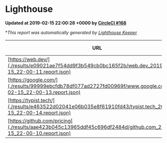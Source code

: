 
# Lighthouse

**Updated at 2019-02-15 22:00:28 +0000 by [CircleCI #168](https://circleci.com/gh/ItinerisLtd/lighthouse-keeper-example/168)**

**This report was automatically generated by [Lighthouse Keeper](https://github.com/itinerisltd/lighthouse-keeper)*

| URL | Performance | Accessibility | Best Practices | SEO | PWA | Updated At |
| --- | --- | --- | --- | --- | --- | --- |
| [https://web.dev/](./results/e09021ae7f54dd9f3b549cb0bc165f2b/web.dev_2019-02-15_22-00-11.report.json) | 0.92 | 0.93 | 1 | 0.91 | 1 | 2019-02-15T22:00:11.199Z |
| [https://google.com/](./results/99999ebcfdb78df077ad2727fd00969f/www.google.com_2019-02-15_22-00-13.report.json) | 0.95 | 0.71 | 0.93 | 0.8 | 0.58 | 2019-02-15T22:00:13.457Z |
| [https://typist.tech/](./results/e463522d02041e06b035e8f61910fd43/typist.tech_2019-02-15_22-00-14.report.json) | 0.97 | 0.8 | 0.71 | 1 | 0.58 | 2019-02-15T22:00:14.036Z |
| [https://github.com/pricing](./results/aae423b045c13965ddf45c696df2484d/github.com_2019-02-15_22-00-10.report.json) | 0.65 | 0.89 | 0.93 | 0.9 | 0.58 | 2019-02-15T22:00:10.801Z |
